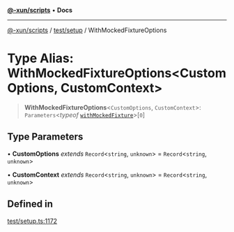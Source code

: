 [**@-xun/scripts**](../../../README.md) • **Docs**

***

[@-xun/scripts](../../../README.md) / [test/setup](../README.md) / WithMockedFixtureOptions

# Type Alias: WithMockedFixtureOptions\<CustomOptions, CustomContext\>

> **WithMockedFixtureOptions**\<`CustomOptions`, `CustomContext`\>: `Parameters`\<*typeof* [`withMockedFixture`](../functions/withMockedFixture.md)\>\[`0`\]

## Type Parameters

• **CustomOptions** *extends* `Record`\<`string`, `unknown`\> = `Record`\<`string`, `unknown`\>

• **CustomContext** *extends* `Record`\<`string`, `unknown`\> = `Record`\<`string`, `unknown`\>

## Defined in

[test/setup.ts:1172](https://github.com/Xunnamius/xscripts/blob/b9218ee5f94be5da6a48d961950ed32307ad7f96/test/setup.ts#L1172)
